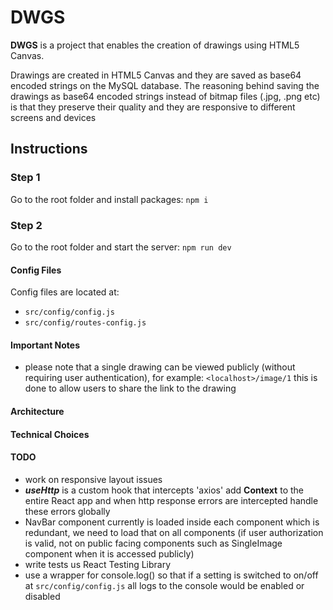 
# DWGS

**DWGS** is a project that enables the creation of drawings using HTML5 Canvas.

Drawings are created in HTML5 Canvas and they are saved as base64 encoded strings on the MySQL database. The reasoning behind saving the drawings as base64 encoded strings instead of bitmap files (.jpg, .png etc) is that they preserve their quality and they are responsive to different screens and devices


## Instructions

### Step 1

Go to the root folder and install packages: `npm i`

### Step 2

Go to the root folder and start the server: `npm run dev`

#### Config Files

Config files are located at: 
* `src/config/config.js`
* `src/config/routes-config.js`

#### Important Notes
- please note that a single drawing can be viewed publicly (without requiring user authentication), for example: `<localhost>/image/1` this is done to allow users to share the link to the drawing

#### Architecture

#### Technical Choices



#### TODO
- work on responsive layout issues
- **_useHttp_** is a custom hook that intercepts 'axios' add **Context** to the entire React app and when http response errors are intercepted handle these errors globally 
- NavBar component currently is loaded inside each component which is redundant, we need to load that on all components (if user authorization is valid,  not on public facing components such as SingleImage component when it is accessed publicly)
- write tests us React Testing Library
- use a wrapper for console.log() so that if a setting is switched to on/off at `src/config/config.js` all logs to the console would be enabled or disabled